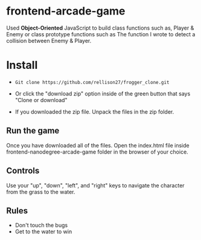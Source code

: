 frontend-arcade-game
===============================

Used **Object-Oriented** JavaScript to build class functions such as, Player & Enemy or class prototype functions such as The function I wrote to detect a collision between Enemy & Player.


# Install
- `Git clone https://github.com/rellison27/frogger_clone.git`

- Or click the "download zip" option inside of the green button that says "Clone or download"

- If you downloaded the zip file. Unpack the files in the zip folder.

## Run the game

Once you have downloaded all of the files. Open the index.html file inside frontend-nanodegree-arcade-game folder in the browser of your choice.

## Controls

Use your "up", "down", "left", and "right" keys to navigate the character from the grass to the water.

## Rules

- Don't touch the bugs
- Get to the water to win
